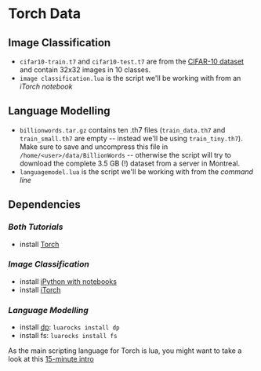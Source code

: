# Torch Data

## Image Classification

* `cifar10-train.t7` and `cifar10-test.t7` are from the [CIFAR-10 dataset](http://www.cs.toronto.edu/~kriz/cifar.html) and contain 32x32 images in 10 classes.
* `image classification.lua` is the script we'll be working with from an *iTorch notebook*

## Language Modelling

* `billionwords.tar.gz` contains ten .th7 files (`train_data.th7` and `train_small.th7` are empty -- instead we'll be using `train_tiny.th7`). Make sure to save and uncompress this file in `/home/<user>/data/BillionWords` -- otherwise the script will try to download the complete 3.5 GB (!) dataset from a server in Montreal.
* `languagemodel.lua` is the script we'll be working with from the *command line*

## Dependencies

### *Both Tutorials*

* install [Torch](http://torch.ch/docs/getting-started.html)

### *Image Classification*

* install [iPython with notebooks](http://ipython.org/install.html)
* install [iTorch](https://github.com/facebook/iTorch)

### *Language Modelling*

* install [dp](http://dp.readthedocs.org/en/latest/#dp-package-reference-manual): `luarocks install dp`
* install fs: `luarocks install fs`

As the main scripting language for Torch is lua, you might want to take a look at this [15-minute intro](http://tylerneylon.com/a/learn-lua/)



